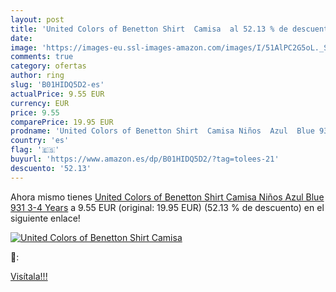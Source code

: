 ```yaml
---
layout: post
title: 'United Colors of Benetton Shirt  Camisa  al 52.13 % de descuento'
date: 
image: 'https://images-eu.ssl-images-amazon.com/images/I/51AlPC2G5oL._SL200_.jpg'
comments: true
category: ofertas
author: ring
slug: 'B01HIDQ5D2-es'
actualPrice: 9.55 EUR
currency: EUR
price: 9.55
comparePrice: 19.95 EUR
prodname: 'United Colors of Benetton Shirt  Camisa Niños  Azul  Blue 931   3-4 Years'
country: 'es'
flag: '🇪🇸'
buyurl: 'https://www.amazon.es/dp/B01HIDQ5D2/?tag=tolees-21'
descuento: '52.13'
---
```


Ahora mismo tienes [United Colors of Benetton Shirt  Camisa Niños  Azul  Blue 931   3-4 Years](https://www.amazon.es/dp/B01HIDQ5D2/?tag=tolees-21) a 9.55 EUR (original: 19.95 EUR) (52.13 %  de descuento) en el siguiente enlace!

[![United Colors of Benetton Shirt  Camisa ](https://images-eu.ssl-images-amazon.com/images/I/51AlPC2G5oL._SL200_.jpg)](https://www.amazon.es/dp/B01HIDQ5D2/?tag=tolees-21)

🔎:


[Visítala!!!](https://www.amazon.es/dp/B01HIDQ5D2/?tag=tolees-21)
